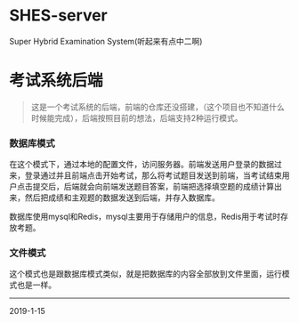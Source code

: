 # SHES-server
Super Hybrid Examination System(听起来有点中二啊)

# 考试系统后端

>这是一个考试系统的后端，前端的仓库还没搭建，（这个项目也不知道什么时候能完成），后端按照目前的想法，后端支持2种运行模式。

### 数据库模式

在这个模式下，通过本地的配置文件，访问服务器。前端发送用户登录的数据过来，登录通过并且前端点击开始考试，那么将考试题目发送到前端，当考试结束用户点击提交后，后端就会向前端发送题目答案，前端把选择填空题的成绩计算出来，然后把成绩和主观题的数据发送到后端，并存入数据库。

数据库使用mysql和Redis，mysql主要用于存储用户的信息，Redis用于考试时存放考题。

### 文件模式

这个模式也是跟数据库模式类似，就是把数据库的内容全部放到文件里面，运行模式也是一样。



---
2019-1-15
